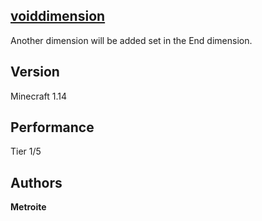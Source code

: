 ## [voiddimension](https://minhaskamal.github.io/DownGit/#/home?url=https://github.com/Metroite/datapacks/tree/master/voiddimension&rootDirectory=false)

Another dimension will be added set in the End dimension.

## Version

Minecraft 1.14

## Performance

Tier 1/5

## Authors

**Metroite**
